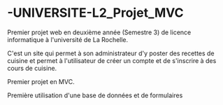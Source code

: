 # -UNIVERSITE-L2_Projet_MVC

Premier projet web en deuxième année (Semestre 3) de licence informatique à l'université de La Rochelle.

C'est un site qui permet à son administrateur d'y poster des recettes de cuisine et permet à l'utilisateur de créer un compte et de s'inscrire à des cours de cuisine.

Premier projet en MVC.

Première utilisation d'une base de données et de formulaires
